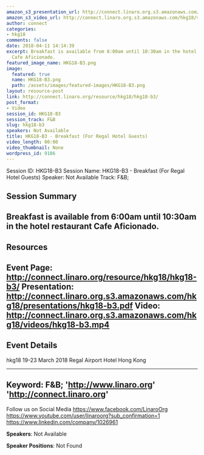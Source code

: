 ```yaml
---
amazon_s3_presentation_url: http://connect.linaro.org.s3.amazonaws.com/hkg18/presentations/hkg18-b3.pdf
amazon_s3_video_url: http://connect.linaro.org.s3.amazonaws.com/hkg18/videos/hkg18-b3.mp4
author: connect
categories:
- hkg18
comments: false
date: 2018-04-11 14:14:39
excerpt: Breakfast is available from 6:00am until 10:30am in the hotel restaurant
  Cafe Aficionado.
featured_image_name: HKG18-B3.png
image:
  featured: true
  name: HKG18-B3.png
  path: /assets/images/featured-images/HKG18-B3.png
layout: resource-post
link: http://connect.linaro.org/resource/hkg18/hkg18-b3/
post_format:
- Video
session_id: HKG18-B3
session_track: F&B
slug: hkg18-b3
speakers: Not Available
title: HKG18-B3 - Breakfast (For Regal Hotel Guests)
video_length: 00:00
video_thumbnail: None
wordpress_id: 9186
---
```


Session ID: HKG18-B3
Session Name: HKG18-B3 - Breakfast (For Regal Hotel Guests)
Speaker: Not Available
Track: F&B;


## Session Summary
Breakfast is available from 6:00am until 10:30am in the hotel restaurant Cafe Aficionado.
---------------------------------------------------
## Resources
Event Page: http://connect.linaro.org/resource/hkg18/hkg18-b3/
Presentation: http://connect.linaro.org.s3.amazonaws.com/hkg18/presentations/hkg18-b3.pdf
Video: http://connect.linaro.org.s3.amazonaws.com/hkg18/videos/hkg18-b3.mp4
 ---------------------------------------------------
## Event Details
hkg18
19-23 March 2018 
Regal Airport Hotel Hong Kong

---------------------------------------------------
Keyword: F&B;
'http://www.linaro.org'
'http://connect.linaro.org'
---------------------------------------------------
Follow us on Social Media
https://www.facebook.com/LinaroOrg
https://www.youtube.com/user/linaroorg?sub_confirmation=1
https://www.linkedin.com/company/1026961

**Speakers**: Not Available

**Speaker Positions**: Not Found